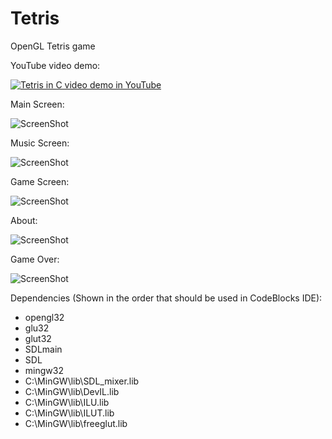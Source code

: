 Tetris
======

OpenGL Tetris game

YouTube video demo:

[![Tetris in C video demo in YouTube](http://img.youtube.com/vi/5vRbEADGQmQ/0.jpg)](http://www.youtube.com/watch?v=5vRbEADGQmQ)

Main Screen:

![ScreenShot](https://cloud.githubusercontent.com/assets/1541798/9152064/adfc035e-3e1a-11e5-8d9b-91438b74b42f.png)

Music Screen:

![ScreenShot](https://cloud.githubusercontent.com/assets/1541798/9152065/adfe1658-3e1a-11e5-9583-3f9baedde7b6.png)

Game Screen:

![ScreenShot](https://cloud.githubusercontent.com/assets/1541798/9152067/ae190bf2-3e1a-11e5-98f3-51a8362d4f96.png)

About:

![ScreenShot](https://cloud.githubusercontent.com/assets/1541798/9152066/ae03708a-3e1a-11e5-9bb1-a5f1c8630a56.png)

Game Over:

![ScreenShot](https://cloud.githubusercontent.com/assets/1541798/9152068/ae1e40fe-3e1a-11e5-9b08-093d0a8f8a5a.png)

Dependencies (Shown in the order that should be used in CodeBlocks IDE):

  - opengl32
  - glu32
  - glut32
  - SDLmain
  - SDL
  - mingw32
  - C:\MinGW\lib\SDL_mixer.lib
  - C:\MinGW\lib\DevIL.lib
  - C:\MinGW\lib\ILU.lib
  - C:\MinGW\lib\ILUT.lib
  - C:\MinGW\lib\freeglut.lib
